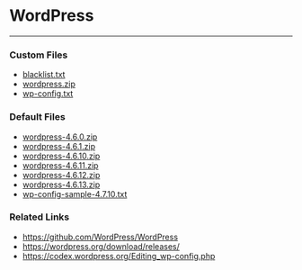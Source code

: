 # WordPress

---

### Custom Files<span class="h3icon"><i class="fas fa-cog"></i></span>

* <a href="blacklist.txt">blacklist.txt</a>
* <a href="wordpress.zip">wordpress.zip</a>
* <a href="wp-config.txt">wp-config.txt</a>

### Default Files<span class="h3icon"><i class="far fa-file-code"></i></span>

* <a href="wordpress-4.6.0.zip">wordpress-4.6.0.zip</a>
* <a href="wordpress-4.6.1.zip">wordpress-4.6.1.zip</a>
* <a href="wordpress-4.6.10.zip">wordpress-4.6.10.zip</a>
* <a href="wordpress-4.6.11.zip">wordpress-4.6.11.zip</a>
* <a href="wordpress-4.6.12.zip">wordpress-4.6.12.zip</a>
* <a href="wordpress-4.6.13.zip">wordpress-4.6.13.zip</a>
* <a href="wp-config-sample-4.7.10.txt">wp-config-sample-4.7.10.txt</a>

### Related Links<span class="h3icon"><i class="fas fa-external-link-alt"></i></span>

* <a href="https://github.com/WordPress/WordPress">https://github.com/WordPress/WordPress</a>
* <a href="https://wordpress.org/download/releases/">https://wordpress.org/download/releases/</a>
* <a href="https://codex.wordpress.org/Editing_wp-config.php">https://codex.wordpress.org/Editing_wp-config.php</a>
